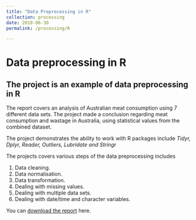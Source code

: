 ```yaml
---
title: "Data Preprocessing in R"
collection: processing
date: 2018-06-30
permalink: /processing/R

---
```


# Data preprocessing in R
## The project is an example of data preprocessing in R

The report covers an analysis of Australian meat consumption using 7 different data sets. The project made a conclusion regarding meat consumption and wastage in Australia, using statistical values from the combined dataset.

The project demonstrates the ability to work with R packages include *Tidyr, Dplyr, Reader, Outliers, Lubridate and Stringr*

The projects covers various steps of the data preprocessing includes
  1. Data cleaning.
  2. Data normalisation.
  3. Data transformation.
  4. Dealing with missing values.
  5. Dealing with multiple data sets.
  6. Dealing with date/time and character variables.



You can [download the report](https://minhphan88.github.io/assets/Preprocessing-R.pdf) here.
